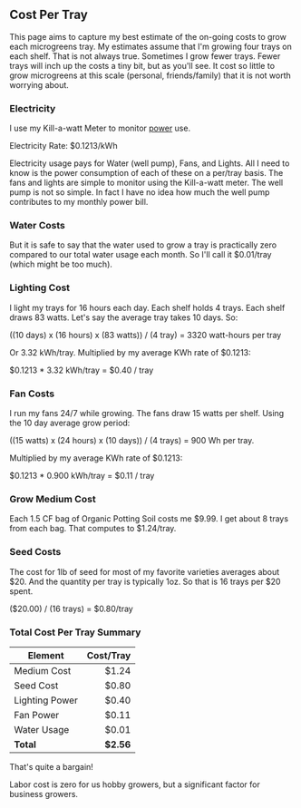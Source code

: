 ## Cost Per Tray

This page aims to capture my best estimate of the on-going costs to grow each microgreens tray.  My estimates assume that I'm growing four trays on each shelf.  That is not always true.  Sometimes I grow fewer trays.  Fewer trays will inch up the costs a tiny bit, but as you'll see.  It cost so little to grow microgreens at this scale (personal, friends/family) that it is not worth worrying about.

### Electricity

I use my Kill-a-watt Meter to monitor [power](power.md) use.

Electricity Rate: $0.1213/kWh

Electricity usage pays for Water (well pump), Fans, and Lights.  All I need to know is the power consumption of each of these on a per/tray basis.  The fans and lights are simple to monitor using the Kill-a-watt meter.  The well pump is not so simple.  In fact I have no idea how much the well pump contributes to my monthly power bill.  

### Water Costs

But it is safe to say that the water used to grow a tray is practically zero compared to our total water usage each month.  So I'll call it $0.01/tray (which might be too much).

### Lighting Cost

I light my trays for 16 hours each day.  Each shelf holds 4 trays.  Each shelf draws 83 watts.  Let's say the average tray takes 10 days. So:

((10 days) x (16 hours) x (83 watts)) / (4 tray) = 3320 watt-hours per tray

Or 3.32 kWh/tray.  Multiplied by my average KWh rate of $0.1213:

$0.1213 * 3.32 kWh/tray = $0.40 / tray

### Fan Costs

I run my fans 24/7 while growing.  The fans draw 15 watts per shelf.  Using the 10 day average grow period:

((15 watts) x (24 hours) x (10 days)) / (4 trays) = 900 Wh per tray.

Multiplied by my average KWh rate of $0.1213:

$0.1213 * 0.900 kWh/tray = $0.11 / tray

### Grow Medium Cost

Each 1.5 CF bag of Organic Potting Soil costs me $9.99.  I get about 8 trays from each bag.  That computes to $1.24/tray.

### Seed Costs

The cost for 1lb of seed for most of my favorite varieties averages about $20.  And the quantity per tray is typically 1oz.  So that is 16 trays per $20 spent.

($20.00) / (16 trays) = $0.80/tray

### Total Cost Per Tray Summary

Element | Cost/Tray
--- | ---:
Medium Cost | $1.24
Seed Cost | $0.80
Lighting Power | $0.40
Fan Power | $0.11
Water Usage | $0.01
**Total** | **$2.56**

That's quite a bargain!

Labor cost is zero for us hobby growers, but a significant factor for business growers.

